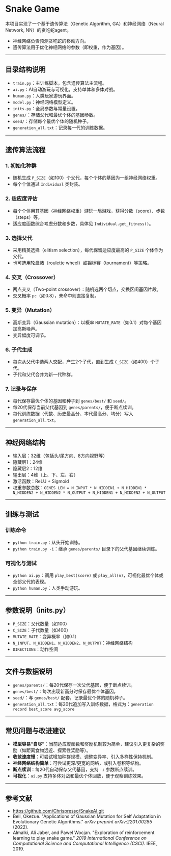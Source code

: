# Snake Game

本项目实现了一个基于遗传算法（Genetic Algorithm, GA）和神经网络（Neural Network, NN）的贪吃蛇agent。

- 神经网络负责预测贪吃蛇的移动方向。
- 遗传算法用于优化神经网络的参数（即权重，作为基因）。

---

## 目录结构说明

- `train.py`：主训练脚本，包含遗传算法主流程。
- `ai.py`：AI自动游玩与可视化，支持单体和多体对战。
- `human.py`：人类玩家游玩界面。
- `model.py`：神经网络模型定义。
- `inits.py`：全局参数与常量设置。
- `genes/`：存储父代和最优个体的基因参数。
- `seed/`：存储每个最优个体的随机种子。
- `generation_all.txt`：记录每一代的训练数据。

---

## 遗传算法流程

### 1. 初始化种群
- 随机生成 `P_SIZE`（如100）个父代，每个个体的基因为一组神经网络权重。
- 每个个体通过 `Individual` 类封装。

### 2. 适应度评估
- 每个个体用其基因（神经网络权重）游玩一局游戏，获得分数（score）、步数（steps）等。
- 适应度函数综合考虑分数和步数，具体见 `Individual.get_fitness()`。

### 3. 选择父代
- 采用精英选择（elitism selection），每代保留适应度最高的 `P_SIZE` 个体作为父代。
- 也可选用轮盘赌（roulette wheel）或锦标赛（tournament）等策略。

### 4. 交叉（Crossover）
- 两点交叉（Two-point crossover）：随机选两个切点，交换区间基因片段。
- 交叉概率 `pc`（如0.8），未命中则直接复制。

### 5. 变异（Mutation）
- 高斯变异（Gaussian mutation）：以概率 `MUTATE_RATE`（如0.1）对每个基因加高斯噪声。
- 变异幅度可调节。

### 6. 子代生成
- 每次从父代中选两人交配，产生2个子代，直到生成 `C_SIZE`（如400）个子代。
- 子代和父代合并为新一代种群。

### 7. 记录与保存
- 每代保存最优个体的基因和种子到 `genes/best/` 和 `seed/`。
- 每20代保存当前父代基因到 `genes/parents/`，便于断点续训。
- 每代训练数据（代数、历史最高分、本代最高分、均分）写入 `generation_all.txt`。

---

## 神经网络结构

- 输入层：32维（包括头/尾方向、8方向视野等）
- 隐藏层1：24维
- 隐藏层2：12维
- 输出层：4维（上、下、左、右）
- 激活函数：ReLU + Sigmoid
- 权重参数总数：`GENES_LEN = N_INPUT * N_HIDDEN1 + N_HIDDEN1 * N_HIDDEN2 + N_HIDDEN2 * N_OUTPUT + N_HIDDEN1 + N_HIDDEN2 + N_OUTPUT`

---

## 训练与测试

### 训练命令
- `python train.py`：从头开始训练。
- `python train.py -i`：继承 `genes/parents/` 目录下的父代基因继续训练。

### 可视化与测试
- `python ai.py`：调用 `play_best(score)` 或 `play_all(n)`，可视化最优个体或全部父代的表现。
- `python human.py`：人类手动游玩。

---

## 参数说明（inits.py）
- `P_SIZE`：父代数量（如100）
- `C_SIZE`：子代数量（如400）
- `MUTATE_RATE`：变异概率（如0.1）
- `N_INPUT`、`N_HIDDEN1`、`N_HIDDEN2`、`N_OUTPUT`：神经网络结构
- `DIRECTIONS`：动作空间

---

## 文件与数据说明
- `genes/parents/`：每20代保存一次父代基因，便于断点续训。
- `genes/best/`：每次出现新高分时保存最优个体基因。
- `seed/`：与 `genes/best/` 配套，记录最优个体的随机种子。
- `generation_all.txt`：每20代追加写入训练数据，格式为：`generation record best_score avg_score`

---

## 常见问题与改进建议

- **模型容易“自尽”**：当前适应度函数和奖励机制较为简单，建议引入更复杂的奖励（如距离食物远近、探索性奖励等）。
- **收敛速度慢**：可尝试增加种群规模、调整变异率、引入多样性保持机制。
- **神经网络结构简单**：可尝试更深/更宽的网络，或引入卷积等结构。
- **断点续训**：每20代自动保存父代基因，支持 `-i` 参数断点续训。
- **可视化**：`ai.py` 支持多体对战和最优个体回放，便于观察训练效果。

---

## 参考文献

- https://github.com/Chrispresso/SnakeAI.git
- Bell, Okezue. "Applications of Gaussian Mutation for Self Adaptation in Evolutionary Genetic Algorithms." *arXiv preprint arXiv:2201.00285* (2022).
- Almalki, Ali Jaber, and Pawel Wocjan. "Exploration of reinforcement learning to play snake game." *2019 International Conference on Computational Science and Computational Intelligence (CSCI)*. IEEE, 2019.
